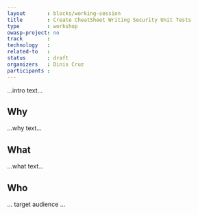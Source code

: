 ```yaml
---
layout       : blocks/working-session
title        : Create CheatSheet Writing Security Unit Tests
type         : workshop
owasp-project: no
track        :
technology   :
related-to   :
status       : draft
organizers   : Dinis Cruz
participants :
---
```


...intro text...

## Why

...why text...

## What

...what text...

## Who

... target audience ...